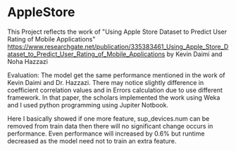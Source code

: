 # AppleStore
This Project reflects the work of "Using Apple Store Dataset to Predict User Rating of Mobile Applications"
https://www.researchgate.net/publication/335383461_Using_Apple_Store_Dataset_to_Predict_User_Rating_of_Mobile_Applications 
by Kevin Daimi and Noha Hazzazi

Evaluation:
The model get the same performance mentioned in the work of Kevin Daimi and Dr. Hazzazi. There may notice slightly difference in coefficient correlation values and in Errors calculation due to use different framework. In that paper, the scholars implemented the work using Weka and I used python programming using Jupiter Notbook.

Here I basically showed if one more feature, sup_devices.num can be removed from train data then there will no significant change occurs in performance. Even performance will increased by 0.6% but runtime decreased as the model need not to train an extra feature.
